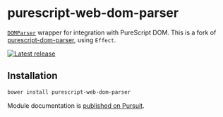 # purescript-web-dom-parser

[`DOMParser`](https://developer.mozilla.org/docs/Web/API/DOMParser) wrapper for integration with PureScript DOM. This is a fork of [purescript-dom-parser](https://github.com/toastal/purescript-dom-parser), using `Effect`.


[![Latest release](http://img.shields.io/github/release/purescript-web/purescript-web-dom-parser.svg)](https://github.com/purescript-web/purescript-web-dom-parser/releases)


## Installation

```bash
bower install purescript-web-dom-parser
```

Module documentation is [published on Pursuit](https://pursuit.purescript.org/packages/purescript-web-dom-parser).
